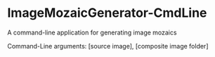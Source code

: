 # ImageMozaicGenerator-CmdLine
A command-line application for generating image mozaics


Command-Line arguments: [source image], [composite image folder]
